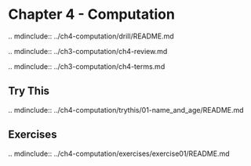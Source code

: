 # Chapter 4 - Computation

.. mdinclude:: ../ch4-computation/drill/README.md

.. mdinclude:: ../ch3-computation/ch4-review.md

.. mdinclude:: ../ch3-computation/ch4-terms.md



## Try This

.. mdinclude:: ../ch4-computation/trythis/01-name_and_age/README.md


## Exercises

.. mdinclude:: ../ch4-computation/exercises/exercise01/README.md

